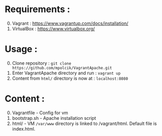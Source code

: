 

Requirements :
=============
0. Vagrant : https://www.vagrantup.com/docs/installation/
0. VirtualBox : https://www.virtualbox.org/ 


Usage :
=============
0. Clone repository : `git clone https://github.com/mpolcik/VagrantApache.git`
0. Enter VagrantApache directory and run : `vagrant up`
0. Content from `html/` directory is now at : `localhost:8080`

Content :
=============
0. Vagrantfile - Config for vm 
0. bootstrap.sh - Apache installation script
0. html/ - VM `/var/www` directory is linked to /vagrant/html. Default file is index.html.
